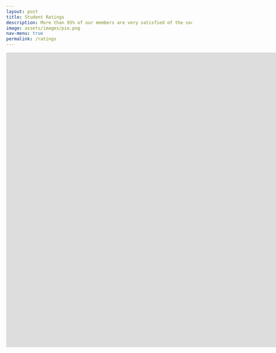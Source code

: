 ```yaml
---
layout: post
title: Student Ratings
description: More than 93% of our members are very satisfied of the society!
image: assets/images/pie.png
nav-menu: true
permalink: /ratings
---
```


<iframe src="http://docs.google.com/gview?url=http://modernjive.uk/infographic.pdf&embedded=true" style="width:2000px; height:800px;" frameborder="0"></iframe>
